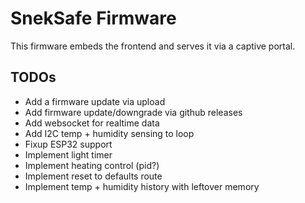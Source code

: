 # SnekSafe Firmware

This firmware embeds the frontend and serves it via a captive portal.

## TODOs

- Add a firmware update via upload
- Add firmware update/downgrade via github releases
- Add websocket for realtime data
- Add I2C temp + humidity sensing to loop
- Fixup ESP32 support
- Implement light timer
- Implement heating control (pid?)
- Implement reset to defaults route
- Implement temp + humidity history with leftover memory

